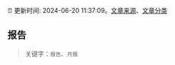 :alarm_clock: 更新时间: 2024-06-20 11:37:09。[文章来源](/README.md)、[文章分类](/TAGS.md)

## 报告


> 关键字：`报告`、`月报`



